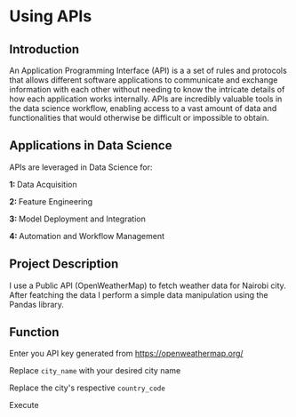 # Using APIs 

## Introduction 

An Application Programming Interface (API) is a a set of rules and protocols that allows different software applications to communicate and exchange information with each other without needing to know the intricate details of how each application works internally. APIs are incredibly valuable tools in the data science workflow, enabling access to a vast amount of data and functionalities that would otherwise be difficult or impossible to obtain. 

## Applications in Data Science

APIs are leveraged in Data Science for:

<strong> 1: </strong> Data Acquisition

<strong> 2: </strong> Feature Engineering

<strong> 3: </strong> Model Deployment and Integration

<strong> 4: </strong> Automation and Workflow Management

## Project Description

I use a Public API (OpenWeatherMap) to fetch weather data for Nairobi city. After featching the data I perform a simple data manipulation using the Pandas library. 

## Function

Enter you API key generated from https://openweathermap.org/

Replace `city_name` with your desired city name

Replace the city's respective `country_code`

Execute
